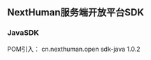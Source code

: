 ## NextHuman服务端开放平台SDK
### JavaSDK
POM引入：
<dependency>
  <groupId>cn.nexthuman.open</groupId>
  <artifactId>sdk-java</artifactId>
  <version>1.0.2</version>
</dependency>
